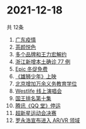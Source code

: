 # 2021-12-18
  共 12条

  <!-- BEGIN -->
  <!-- 最后更新时间:Sat Dec 18 2021 06:13:36 GMT+0000 (Coordinated Universal Time) -->
  1. [广东疫情](https://www.zhihu.com/search?q=广东疫情)
1. [茶颜悦色](https://www.zhihu.com/search?q=茶颜悦色)
1. [多个品牌和王力宏解约](https://www.zhihu.com/search?q=王力宏合作)
1. [浙江新增本土确诊 77 例](https://www.zhihu.com/search?q=浙江疫情)
1. [Epic 冬促免费](https://www.zhihu.com/search?q=epic)
1. [《雄狮少年》上映](https://www.zhihu.com/search?q=雄狮少年)
1. [北京增加万余义务教育学位](https://www.zhihu.com/search?q=义务教育学位)
1. [Westlife 线上演唱会](https://www.zhihu.com/search?q=西城男孩演唱会)
1. [国王排名第十集](https://www.zhihu.com/search?q=国王排名)
1. [腾讯《QQ 堂》停运](https://www.zhihu.com/search?q=QQ堂)
1. [超新星运动会决赛](https://www.zhihu.com/search?q=超新星运动会)
1. [罗永浩宣布进入 AR/VR 领域](https://www.zhihu.com/search?q=罗永浩)
  <!-- END -->
  